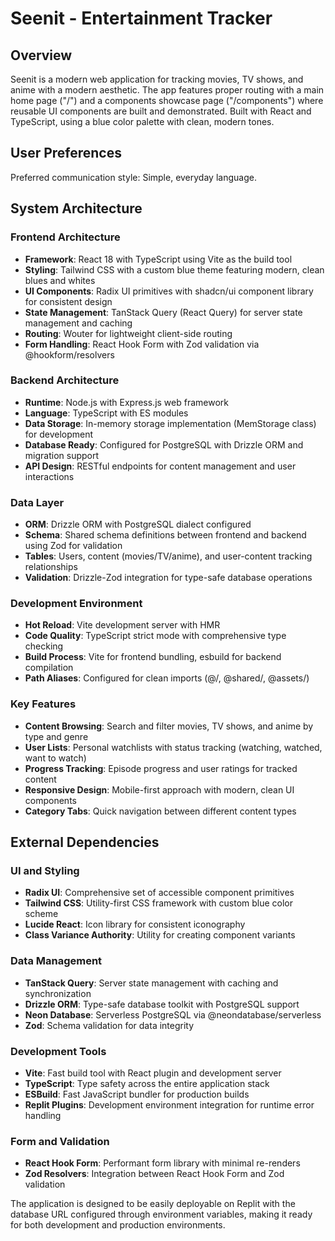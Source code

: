 # Seenit - Entertainment Tracker

## Overview

Seenit is a modern web application for tracking movies, TV shows, and anime with a modern aesthetic. The app features proper routing with a main home page ("/") and a components showcase page ("/components") where reusable UI components are built and demonstrated. Built with React and TypeScript, using a blue color palette with clean, modern tones.

## User Preferences

Preferred communication style: Simple, everyday language.

## System Architecture

### Frontend Architecture
- **Framework**: React 18 with TypeScript using Vite as the build tool
- **Styling**: Tailwind CSS with a custom blue theme featuring modern, clean blues and whites
- **UI Components**: Radix UI primitives with shadcn/ui component library for consistent design
- **State Management**: TanStack Query (React Query) for server state management and caching
- **Routing**: Wouter for lightweight client-side routing
- **Form Handling**: React Hook Form with Zod validation via @hookform/resolvers

### Backend Architecture
- **Runtime**: Node.js with Express.js web framework
- **Language**: TypeScript with ES modules
- **Data Storage**: In-memory storage implementation (MemStorage class) for development
- **Database Ready**: Configured for PostgreSQL with Drizzle ORM and migration support
- **API Design**: RESTful endpoints for content management and user interactions

### Data Layer
- **ORM**: Drizzle ORM with PostgreSQL dialect configured
- **Schema**: Shared schema definitions between frontend and backend using Zod for validation
- **Tables**: Users, content (movies/TV/anime), and user-content tracking relationships
- **Validation**: Drizzle-Zod integration for type-safe database operations

### Development Environment
- **Hot Reload**: Vite development server with HMR
- **Code Quality**: TypeScript strict mode with comprehensive type checking
- **Build Process**: Vite for frontend bundling, esbuild for backend compilation
- **Path Aliases**: Configured for clean imports (@/, @shared/, @assets/)

### Key Features
- **Content Browsing**: Search and filter movies, TV shows, and anime by type and genre
- **User Lists**: Personal watchlists with status tracking (watching, watched, want to watch)
- **Progress Tracking**: Episode progress and user ratings for tracked content
- **Responsive Design**: Mobile-first approach with modern, clean UI components
- **Category Tabs**: Quick navigation between different content types

## External Dependencies

### UI and Styling
- **Radix UI**: Comprehensive set of accessible component primitives
- **Tailwind CSS**: Utility-first CSS framework with custom blue color scheme
- **Lucide React**: Icon library for consistent iconography
- **Class Variance Authority**: Utility for creating component variants

### Data Management
- **TanStack Query**: Server state management with caching and synchronization
- **Drizzle ORM**: Type-safe database toolkit with PostgreSQL support
- **Neon Database**: Serverless PostgreSQL via @neondatabase/serverless
- **Zod**: Schema validation for data integrity

### Development Tools
- **Vite**: Fast build tool with React plugin and development server
- **TypeScript**: Type safety across the entire application stack
- **ESBuild**: Fast JavaScript bundler for production builds
- **Replit Plugins**: Development environment integration for runtime error handling

### Form and Validation
- **React Hook Form**: Performant form library with minimal re-renders
- **Zod Resolvers**: Integration between React Hook Form and Zod validation

The application is designed to be easily deployable on Replit with the database URL configured through environment variables, making it ready for both development and production environments.